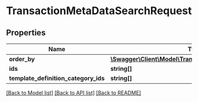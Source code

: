 # TransactionMetaDataSearchRequest

## Properties
Name | Type | Description | Notes
------------ | ------------- | ------------- | -------------
**order_by** | [**\Swagger\Client\Model\TransactionMetaDataOrderByField**](TransactionMetaDataOrderByField.md) |  | [optional] 
**ids** | **string[]** |  | [optional] 
**template_definition_category_ids** | **string[]** |  | [optional] 

[[Back to Model list]](../README.md#documentation-for-models) [[Back to API list]](../README.md#documentation-for-api-endpoints) [[Back to README]](../README.md)


